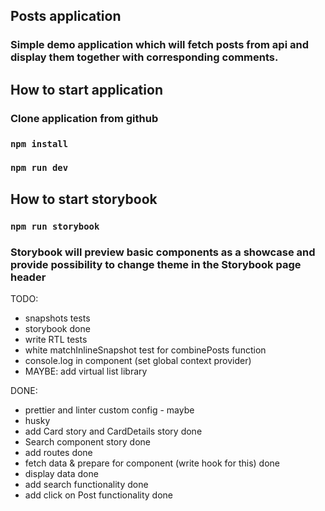 ## Posts application

### Simple demo application which will fetch posts from api and display them together with corresponding comments.

## How to start application

### Clone application from github

### `npm install`

### `npm run dev`

## How to start storybook

### `npm run storybook`

### Storybook will preview basic components as a showcase and provide possibility to change theme in the Storybook page header

TODO:

- snapshots tests
- storybook done
- write RTL tests
- white matchInlineSnapshot test for combinePosts function
- console.log in component (set global context provider)
- MAYBE: add virtual list library

DONE:

- prettier and linter custom config - maybe
- husky
- add Card story and CardDetails story done
- Search component story done
- add routes done
- fetch data & prepare for component (write hook for this) done
- display data done
- add search functionality done
- add click on Post functionality done
